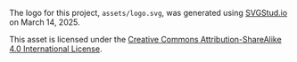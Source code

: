 The logo for this project, `assets/logo.svg`, was generated using [SVGStud.io](https://svgstud.io) on March 14, 2025.

This asset is licensed under the [Creative Commons Attribution-ShareAlike 4.0 International License](https://creativecommons.org/licenses/by-sa/4.0/).
